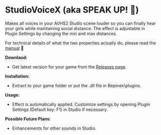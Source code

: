 # StudioVoiceX (aka SPEAK UP! 📢)

Makes all voices in your AI/HS2 Studio scene louder so you can finally hear your girls while maintaining social distance.
The effect is adjustable in Plugin Settings by changing the min and max distances.

For technical details of what the two properties actually do, please read the [manual](https://docs.unity3d.com/2018.4/Documentation/Manual/class-AudioSource.html) 📖

**Downlaod:**
 - Get latest version for your game from the [Releases page](https://github.com/kkykkykky/StudioVoiceX/releases).

**Installation:**
 - Extract to your game folder or put the .dll file in Bepinex\plugins.

**Usage:**
 - Effect is automatically applied. Customize settings by opening Plugin Settings (Default key: F1) in Studio if necessary.
 
**Possible Future Plans:**
 - Enhancements for other sounds in Studio.
